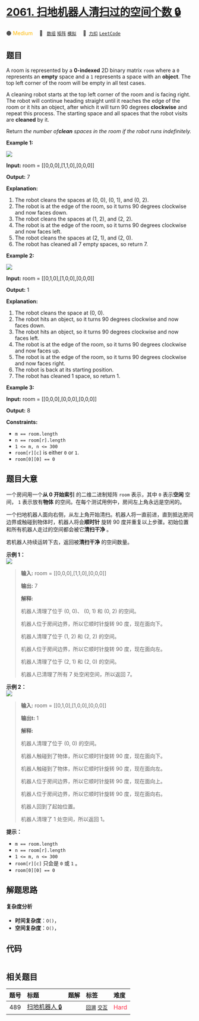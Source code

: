 # [2061. 扫地机器人清扫过的空间个数 🔒](https://2xiao.github.io/leetcode-js/problem/2061.html)

🟠 <font color=#ffb800>Medium</font>&emsp; 🔖&ensp; [`数组`](/tag/array.md) [`矩阵`](/tag/matrix.md) [`模拟`](/tag/simulation.md)&emsp; 🔗&ensp;[`力扣`](https://leetcode.cn/problems/number-of-spaces-cleaning-robot-cleaned) [`LeetCode`](https://leetcode.com/problems/number-of-spaces-cleaning-robot-cleaned)

## 题目

A room is represented by a **0-indexed** 2D binary matrix `room` where a `0`
represents an **empty** space and a `1` represents a space with an **object**.
The top left corner of the room will be empty in all test cases.

A cleaning robot starts at the top left corner of the room and is facing
right. The robot will continue heading straight until it reaches the edge of
the room or it hits an object, after which it will turn 90 degrees
**clockwise** and repeat this process. The starting space and all spaces that
the robot visits are **cleaned** by it.

Return _the number of**clean** spaces in the room if the robot runs
indefinitely._



**Example 1:**

![](https://fastly.jsdelivr.net/gh/doocs/leetcode@main/solution/2000-2099/2061.Number%20of%20Spaces%20Cleaning%20Robot%20Cleaned/images/image-20211101204703-1.png)



**Input:** room = [[0,0,0],[1,1,0],[0,0,0]]

**Output:** 7

**Explanation:**

  1. ​​​​​​​The robot cleans the spaces at (0, 0), (0, 1), and (0, 2).
  2. The robot is at the edge of the room, so it turns 90 degrees clockwise and now faces down.
  3. The robot cleans the spaces at (1, 2), and (2, 2).
  4. The robot is at the edge of the room, so it turns 90 degrees clockwise and now faces left.
  5. The robot cleans the spaces at (2, 1), and (2, 0).
  6. The robot has cleaned all 7 empty spaces, so return 7.

**Example 2:**

![](https://fastly.jsdelivr.net/gh/doocs/leetcode@main/solution/2000-2099/2061.Number%20of%20Spaces%20Cleaning%20Robot%20Cleaned/images/image-20211101204736-2.png)



**Input:** room = [[0,1,0],[1,0,0],[0,0,0]]

**Output:** 1

**Explanation:**

  1. The robot cleans the space at (0, 0).
  2. The robot hits an object, so it turns 90 degrees clockwise and now faces down.
  3. The robot hits an object, so it turns 90 degrees clockwise and now faces left.
  4. The robot is at the edge of the room, so it turns 90 degrees clockwise and now faces up.
  5. The robot is at the edge of the room, so it turns 90 degrees clockwise and now faces right.
  6. The robot is back at its starting position.
  7. The robot has cleaned 1 space, so return 1.

**Example 3:**

**Input:** room = [[0,0,0],[0,0,0],[0,0,0]]

**Output:** 8​​​​​​​





**Constraints:**

  * `m == room.length`
  * `n == room[r].length`
  * `1 <= m, n <= 300`
  * `room[r][c]` is either `0` or `1`.
  * `room[0][0] == 0`


## 题目大意

一个房间用一个**从 0 开始索引** 的二维二进制矩阵 `room` 表示，其中 `0` 表示**空闲** 空间， `1` 表示放有**物体**
的空间。在每个测试用例中，房间左上角永远是空闲的。

一个扫地机器人面向右侧，从左上角开始清扫。机器人将一直前进，直到抵达房间边界或触碰到物体时，机器人将会**顺时针** 旋转 90
度并重复以上步骤。初始位置和所有机器人走过的空间都会被它**清扫干净** 。

若机器人持续运转下去，返回被**清扫干净** 的空间数量。



**示例 1：**  
![](https://fastly.jsdelivr.net/gh/doocs/leetcode@main/solution/2000-2099/2061.Number%20of%20Spaces%20Cleaning%20Robot%20Cleaned/images/image-20211101204703-1.png)

> 
> 
> 
> 
> 
> **输入:** room = [[0,0,0],[1,1,0],[0,0,0]]
> 
> **输出:** 7
> 
> **解释:**
> 
> 机器人清理了位于 (0, 0)、 (0, 1) 和 (0, 2) 的空间。
> 
> 机器人位于房间边界，所以它顺时针旋转 90 度，现在面向下。
> 
> 机器人清理了位于 (1, 2) 和 (2, 2) 的空间。
> 
> 机器人位于房间边界，所以它顺时针旋转 90 度，现在面向左。
> 
> 机器人清理了位于 (2, 1) 和 (2, 0) 的空间。
> 
> 机器人已清理了所有 7 处空闲空间，所以返回 7。
> 
> 

**示例 2：**  
![](https://fastly.jsdelivr.net/gh/doocs/leetcode@main/solution/2000-2099/2061.Number%20of%20Spaces%20Cleaning%20Robot%20Cleaned/images/image-20211101204736-2.png)

> 
> 
> 
> 
> 
> **输入:** room = [[0,1,0],[1,0,0],[0,0,0]]
> 
> **输出t:** 1
> 
> **解释:**
> 
> 机器人清理了位于 (0, 0) 的空间。
> 
> 机器人触碰到了物体，所以它顺时针旋转 90 度，现在面向下。
> 
> 机器人触碰到了物体，所以它顺时针旋转 90 度，现在面向左。
> 
> 机器人位于房间边界，所以它顺时针旋转 90 度，现在面向上。
> 
> 机器人位于房间边界，所以它顺时针旋转 90 度，现在面向右。
> 
> 机器人回到了起始位置。
> 
> 机器人清理了 1 处空间，所以返回 1。
> 
> 



**提示：**

  * `m == room.length`
  * `n == room[r].length`
  * `1 <= m, n <= 300`
  * `room[r][c]` 只会是 `0` 或 `1` 。
  * `room[0][0] == 0`


## 解题思路

#### 复杂度分析

- **时间复杂度**：`O()`，
- **空间复杂度**：`O()`，

## 代码

```javascript

```

## 相关题目

<!-- prettier-ignore -->
| 题号 | 标题 | 题解 | 标签 | 难度 |
| :------: | :------ | :------: | :------ | :------ |
| 489 | [扫地机器人 🔒](https://leetcode.com/problems/robot-room-cleaner) |  |  [`回溯`](/tag/backtracking.md) [`交互`](/tag/interactive.md) | <font color=#ff334b>Hard</font> |
